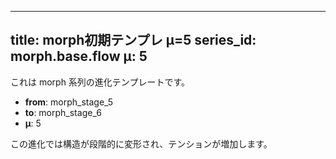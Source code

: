 <!--
@zettel_type: unknown
@description: 分類不能。手動で確認が必要。
-->

---
title: morph初期テンプレ μ=5
series_id: morph.base.flow
μ: 5
---

これは morph 系列の進化テンプレートです。

- **from**: morph_stage_5
- **to**: morph_stage_6
- **μ**: 5

この進化では構造が段階的に変形され、テンションが増加します。
